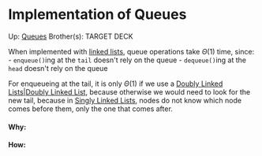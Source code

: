 # Implementation of Queues

Up: [Queues](queues)
Brother(s):
TARGET DECK

When implemented with [linked lists](linked_lists), queue operations take $\Theta (1)$ time, since:
	- `enqueue()`ing at the `tail` doesn't rely on the queue
	- `dequeue()`ing at the `head` doesn't rely on the queue

For enqueueing at the tail, it is only $\Theta (1)$ if we use a [Doubly Linked Lists|Doubly Linked List](doubly_linked_lists|doubly_linked_list), because otherwise we would need to look for the new tail, because in [Singly Linked Lists](singly_linked_lists), nodes do not know which node comes before them, only the one that comes after.




































#### Why:
#### How:









